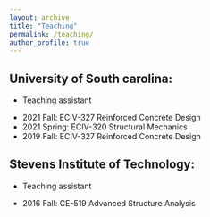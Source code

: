 ```yaml
---
layout: archive
title: "Teaching"
permalink: /teaching/
author_profile: true
---
```


## University of South carolina:
   * Teaching assistant
   - 2021 Fall: ECIV-327 Reinforced Concrete Design
   - 2021 Spring: ECIV-320 Structural Mechanics
   - 2019 Fall: ECIV-327 Reinforced Concrete Design

## Stevens Institute of Technology:
   * Teaching assistant
   - 2016 Fall: CE-519 Advanced Structure Analysis
